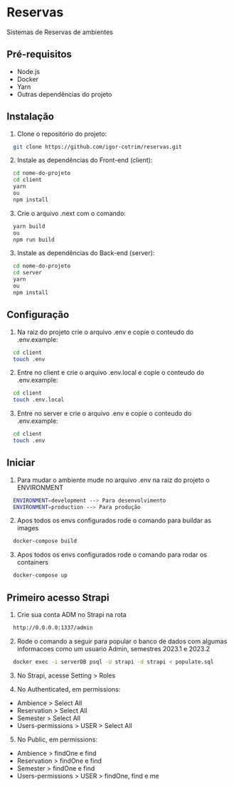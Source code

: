 # Reservas

Sistemas de Reservas de ambientes

## Pré-requisitos

* Node.js
* Docker
* Yarn
* Outras dependências do projeto

## Instalação

1. Clone o repositório do projeto:
```bash
  git clone https://github.com/igor-cotrim/reservas.git
```

2. Instale as dependências do Front-end (client):
```bash
  cd nome-do-projeto
  cd client
  yarn 
  ou 
  npm install
```

3. Crie o arquivo .next com o comando:
```bash
  yarn build
  ou
  npm run build
```

3. Instale as dependências do Back-end (server):
```bash
  cd nome-do-projeto
  cd server
  yarn 
  ou 
  npm install
```

## Configuração

1. Na raiz do projeto crie o arquivo .env e copie o conteudo do .env.example:
```bash
  cd client
  touch .env
```

2. Entre no client e crie o arquivo .env.local e copie o conteudo do .env.example:
```bash
  cd client
  touch .env.local
```

3. Entre no server e crie o arquivo .env e copie o conteudo do .env.example:
```bash
  cd client
  touch .env
```

## Iniciar

1. Para mudar o ambiente mude no arquivo .env na raiz do projeto o ENVIRONMENT

```bash
  ENVIRONMENT=development --> Para desenvolvimento
  ENVIRONMENT=production --> Para produção
```

2. Apos todos os envs configurados rode o comando para buildar as images
```bash
  docker-compose build
```

3. Apos todos os envs configurados rode o comando para rodar os containers
```bash
  docker-compose up
```

## Primeiro acesso Strapi

1. Crie sua conta ADM no Strapi na rota
```bash
  http://0.0.0.0:1337/admin
```

2. Rode o comando a seguir para popular o banco de dados com algumas informacoes como um usuario Admin, semestres 2023.1 e 2023.2
```bash
  docker exec -i serverDB psql -U strapi -d strapi < populate.sql
```

3. No Strapi, acesse Setting > Roles

4. No Authenticated, em permissions: 
- Ambience > Select All
- Reservation > Select All
- Semester > Select All
- Users-permissions > USER > Select All

5. No Public, em permissions: 
- Ambience > findOne e find
- Reservation > findOne e find
- Semester > findOne e find
- Users-permissions > USER > findOne, find e me
